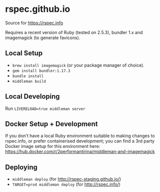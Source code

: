 rspec.github.io
===============

Source for https://rspec.info

Requires a recent version of Ruby (tested on 2.5.3), bundler 1.x and imagemagick (to generate favicons).

## Local Setup

* `brew install imagemagick` (or your package manager of choice).
* `gem install bundler:1.17.3`
* `bundle install`
* `middleman build`

## Local Developing

Run `LIVERELOAD=true middleman server`

## Docker Setup + Development

If you don't have a local Ruby environment suitable to making changes to rspec.info,
or prefer containerised development; you can find a 3rd party Docker image setup for
this environment here: https://hub.docker.com/r/2performantirina/middleman-and-imagemagick

## Deploying

* `middleman deploy` (for http://rspec-staging.github.io/)
* `TARGET=prod middleman deploy` (for http://rspec.info/)

